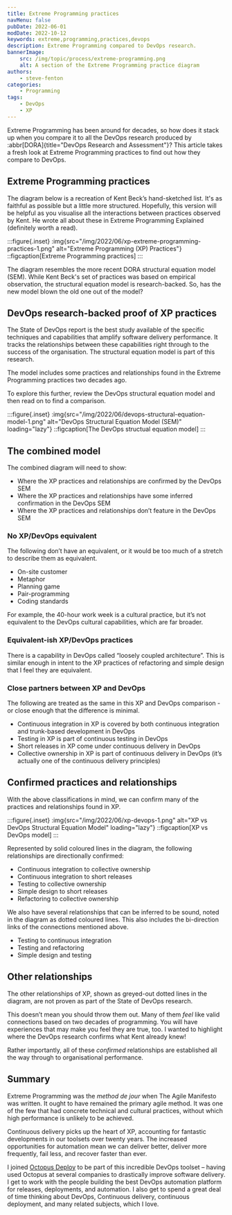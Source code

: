 ```yaml
---
title: Extreme Programming practices
navMenu: false
pubDate: 2022-06-01
modDate: 2022-10-12
keywords: extreme,programming,practices,devops
description: Extreme Programming compared to DevOps research.
bannerImage:
    src: /img/topic/process/extreme-programming.png
    alt: A section of the Extreme Programming practice diagram
authors:
    - steve-fenton
categories:
    - Programming
tags:
    - DevOps
    - XP
---
```


Extreme Programming has been around for decades, so how does it stack up when you compare it to all the DevOps research produced by :abbr[DORA]{title="DevOps Research and Assessment"}? This article takes a fresh look at Extreme Programming practices to find out how they compare to DevOps.

## Extreme Programming practices

The diagram below is a recreation of Kent Beck’s hand-sketched list. It's as faithful as possible but a little more structured. Hopefully, this version will be helpful as you visualise all the interactions between practices observed by Kent. He wrote all about these in Extreme Programming Explained (definitely worth a read).

:::figure{.inset}
:img{src="/img/2022/06/xp-extreme-programming-practices-1.png" alt="Extreme Programming (XP) Practices"}
::figcaption[Extreme Programming practices]
:::

The diagram resembles the more recent DORA structural equation model (SEM). While Kent Beck's set of practices was based on empirical observation, the structural equation model is research-backed. So, has the new model blown the old one out of the model?

## DevOps research-backed proof of XP practices

The State of DevOps report is the best study available of the specific techniques and capabilities that amplify software delivery performance. It tracks the relationships between these capabilities right through to the success of the organisation. The structural equation model is part of this research.

The model includes some practices and relationships found in the Extreme Programming practices two decades ago.

To explore this further, review the DevOps structural equation model and then read on to find a comparison.

:::figure{.inset}
:img{src="/img/2022/06/devops-structural-equation-model-1.png" alt="DevOps Structural Equation Model (SEM)" loading="lazy"}
::figcaption[The DevOps structual equation model]
:::

## The combined model

The combined diagram will need to show:

- Where the XP practices and relationships are confirmed by the DevOps SEM
- Where the XP practices and relationships have some inferred confirmation in the DevOps SEM
- Where the XP practices and relationships don’t feature in the DevOps SEM

### No XP/DevOps equivalent

The following don’t have an equivalent, or it would be too much of a stretch to describe them as equivalent.

- On-site customer
- Metaphor
- Planning game
- Pair-programming
- Coding standards

For example, the 40-hour work week is a cultural practice, but it’s not equivalent to the DevOps cultural capabilities, which are far broader.

### Equivalent-ish XP/DevOps practices

There is a capability in DevOps called “loosely coupled architecture”. This is similar enough in intent to the XP practices of refactoring and simple design that I feel they are equivalent.

### Close partners between XP and DevOps

The following are treated as the same in this XP and DevOps comparison - or close enough that the difference is minimal.

- Continuous integration in XP is covered by both continuous integration and trunk-based development in DevOps
- Testing in XP is part of continuous testing in DevOps
- Short releases in XP come under continuous delivery in DevOps
- Collective ownership in XP is part of continuous delivery in DevOps (it’s actually one of the continuous delivery principles)

## Confirmed practices and relationships

With the above classifications in mind, we can confirm many of the practices and relationships found in XP.

:::figure{.inset}
:img{src="/img/2022/06/xp-devops-1.png" alt="XP vs DevOps Structural Equation Model" loading="lazy"}
::figcaption[XP vs DevOps model]
:::

Represented by solid coloured lines in the diagram, the following relationships are directionally confirmed:

- Continuous integration to collective ownership
- Continuous integration to short releases
- Testing to collective ownership
- Simple design to short releases
- Refactoring to collective ownership

We also have several relationships that can be inferred to be sound, noted in the diagram as dotted coloured lines. This also includes the bi-direction links of the connections mentioned above.

- Testing to continuous integration
- Testing and refactoring
- Simple design and testing

## Other relationships

The other relationships of XP, shown as greyed-out dotted lines in the diagram, are not proven as part of the State of DevOps research.

This doesn’t mean you should throw them out. Many of them *feel* like valid connections based on two decades of programming. You will have experiences that may make you feel they are true, too. I wanted to highlight where the DevOps research confirms what Kent already knew!

Rather importantly, all of these *confirmed* relationships are established all the way through to organisational performance.

## Summary

Extreme Programming was the *method de jour* when The Agile Manifesto was written. It ought to have remained the primary agile method. It was one of the few that had concrete technical and cultural practices, without which high performance is unlikely to be achieved.

Continuous delivery picks up the heart of XP, accounting for fantastic developments in our toolsets over twenty years. The increased opportunities for automation mean we can deliver better, deliver more frequently, fail less, and recover faster than ever.

I joined [Octopus Deploy](https://octopus.com/) to be part of this incredible DevOps toolset – having used Octopus at several companies to drastically improve software delivery. I get to work with the people building the best DevOps automation platform for releases, deployments, and automation. I also get to spend a great deal of time thinking about DevOps, Continuous delivery, continuous deployment, and many related subjects, which I love.